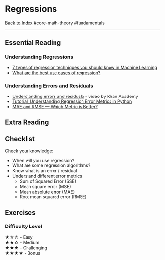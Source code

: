# Regressions

[Back to Index](../README.md)
#core-math-theory 
#fundamentals 

---

## Essential Reading

### Understanding Regressions

* [7 types of regression techniques you should know in Machine Learning](https://www.analyticssteps.com/blogs/7-types-regression-technique-you-should-know-machine-learning)
* [What are the best use cases of regression?](https://www.quora.com/What-are-the-best-use-cases-of-regression)

<a name="Errors_and_Residuals"/>

### Understanding Errors and Residuals

* [Understanding errors and residusla](https://www.youtube.com/watch?v=yMgFHbjbAW8) - video by Khan Academy
* [Tutorial: Understanding Regression Error Metrics in Python](https://www.dataquest.io/blog/understanding-regression-error-metrics/)
* [MAE and RMSE — Which Metric is Better?](https://medium.com/human-in-a-machine-world/mae-and-rmse-which-metric-is-better-e60ac3bde13d)

## Extra Reading

## Checklist

Check your knowledge:

* When will you use regression?
* What are some regression algorithms?
* Know what is an error / residual
* Understand different error metrics
  - Sum of Squared Error (SSE)
  - Mean square error (MSE)
  - Mean absolute error (MAE)
  - Root mean squared error (RMSE)

## Exercises

### Difficulty Level

★☆☆  - Easy  
★★☆  - Medium  
★★★  - Challenging  
★★★★ - Bonus
